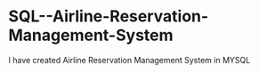 # SQL--Airline-Reservation-Management-System
I have created Airline Reservation Management System in MYSQL

